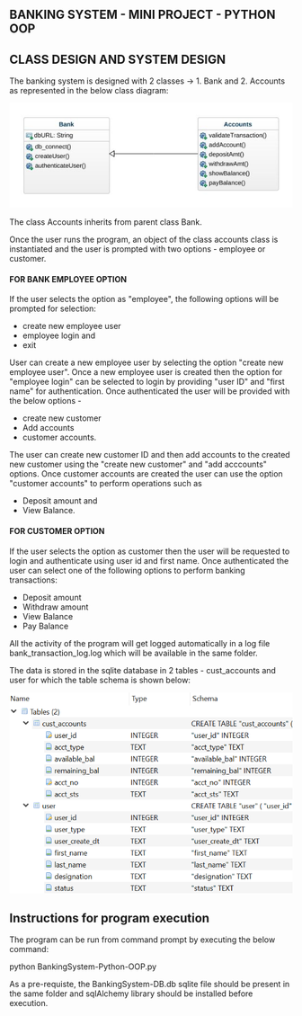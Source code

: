 ## BANKING SYSTEM - MINI PROJECT - PYTHON OOP

## CLASS DESIGN AND SYSTEM DESIGN

The banking system is designed with 2 classes -> 1. Bank and 2. Accounts as represented in the below class diagram:

![pic1](https://github.com/bsathyamur/BankingSystem-PythonOOP/blob/master/class-diagram.jpeg)

The class Accounts inherits from parent class Bank.

Once the user runs the program, an object of the class accounts class is instantiated and the user is prompted with two options - employee or customer. 

#### FOR BANK EMPLOYEE OPTION
If the user selects the option as "employee", the following options will be prompted for selection:
* create new employee user
* employee login and 
* exit
                                   
User can create a new employee user by selecting the option "create new employee user". Once a new employee user is created then the option for "employee login" can be selected to login by providing "user ID" and "first name" for authentication. Once authenticated the user will be provided with the below options - 
* create new customer
* Add accounts 
* customer accounts. 
                                  
The user can create new customer ID and then add accounts to the created new customer using the "create new customer" and "add acccounts" options. Once customer accounts are created the user can use the option "customer accounts" to perform operations such as 
* Deposit amount and 
* View Balance.

#### FOR CUSTOMER OPTION
If the user selects the option as customer then the user will be requested to login and authenticate using user id and first name. Once authenticated the user can select one of the following options to perform banking transactions:
* Deposit amount
* Withdraw amount
* View Balance
* Pay Balance

 All the activity of the program will get logged automatically in a log file bank_transaction_log.log which will be available in the same folder.                           
 
 The data is stored in the sqlite database in 2 tables - cust_accounts and user for which the table schema is shown below:

![pic2](https://github.com/bsathyamur/BankingSystem-PythonOOP/blob/master/db-tables.png)

## Instructions for program execution

The program can be run from command prompt by executing the below command:

python BankingSystem-Python-OOP.py

As a pre-requiste, the BankingSystem-DB.db sqlite file should be present in the same folder and sqlAlchemy library should be installed before execution.
